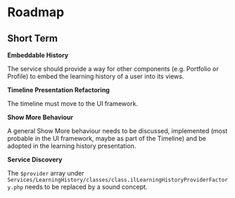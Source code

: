 # Roadmap

## Short Term

**Embeddable History**

The service should provide a way for other components (e.g. Portfolio or Profile) to embed the learning history of a user into its views.

**Timeline Presentation Refactoring**

The timeline must move to the UI framework.

**Show More Behaviour**

A general Show More behaviour needs to be discussed, implemented (most probable in the UI framework, maybe as part of the Timeline) and be adopted in the learning history presentation.

**Service Discovery**

The `$provider` array under `Services/LearningHistory/classes/class.ilLearningHistoryProviderFactory.php` needs to be replaced by a sound concept.